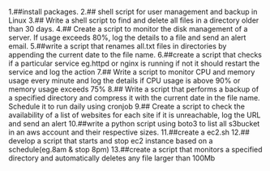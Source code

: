 1.##install packages.
2.## shell script for user management and backup in Linux
3.## Write a shell script to find and delete all files in a directory older than 30 days.
4.## Create a script to monitor the disk management of a server. If usage exceeds 80%, log the details to a file and send an alert email.
5.##write a script that renames all.txt files in directories by appending the current date to the file name.
6.##create a script that checks if a particular service eg.httpd or nginx is running if not it should restart the service and log the action
7.## Write a script to monitor CPU and memory usage every minute and log the details if CPU usage is above 90% or memory usage exceeds 75%
8.## Write a script that performs a backup of a specified directory and compress it with the current date in the file name. Schedule it to run daily using cronjob
9.## Create a script to check the availability of a list of websites for each site if it is unreachable, log the URL and send an alert
10.##write a python script using boto3 to list all s3bucket in an aws account and their respective sizes.
11.##create a ec2.sh
12.## develop a script that starts and stop ec2 instance based on a schedule(eg.8am & stop 8pm)
13.##create a script that monitors a specified directory and automatically deletes any file larger than 100Mb


